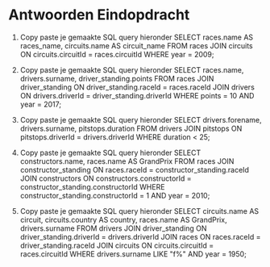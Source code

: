 # Antwoorden Eindopdracht

1. Copy paste je gemaakte SQL query hieronder
   SELECT races.name AS races_name, circuits.name AS circuit_name FROM races JOIN circuits ON circuits.circuitId = races.circuitId WHERE year = 2009; 

2. Copy paste je gemaakte SQL query hieronder
   SELECT races.name, drivers.surname, driver_standing.points FROM races JOIN driver_standing ON driver_standing.raceId = races.raceId JOIN drivers ON drivers.driverId = driver_standing.driverId WHERE points = 10 AND year = 2017; 

3. Copy paste je gemaakte SQL query hieronder
   SELECT drivers.forename, drivers.surname, pitstops.duration FROM drivers JOIN pitstops ON pitstops.driverId = drivers.driverId WHERE duration < 25; 

4. Copy paste je gemaakte SQL query hieronder
   SELECT constructors.name, races.name AS GrandPrix FROM races JOIN constructor_standing ON races.raceId = constructor_standing.raceId JOIN constructors ON constructors.constructorId = constructor_standing.constructorId WHERE constructor_standing.constructorId = 1 AND year = 2010; 
   
5. Copy paste je gemaakte SQL query hieronder
   SELECT circuits.name AS circuit, circuits.country AS country, races.name AS GrandPrix, drivers.surname FROM drivers JOIN driver_standing ON driver_standing.driverId = drivers.driverId JOIN races ON races.raceId = driver_standing.raceId JOIN circuits ON circuits.circuitId = races.circuitId WHERE drivers.surname LIKE "f%" AND year = 1950; 
   
